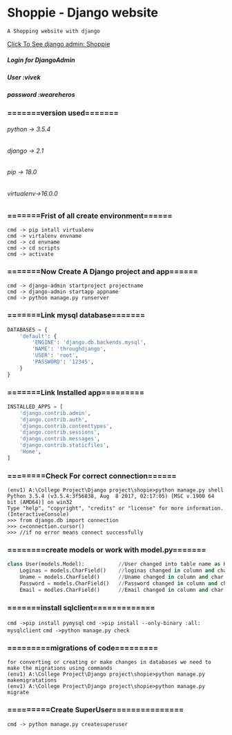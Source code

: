 # Shoppie - Django website
    A Shopping website with django

[Click To See django admin: Shoppie](https://vivekskecher.pythonanywhere.com/admin)

##### Login for DjangoAdmin
##### User :vivek
##### password :weareheros


### =======version used=======

###### python -> 3.5.4
###### django -> 2.1
###### pip    -> 18.0
###### virtualenv->16.0.0

### =======Frist of all create environment======
```shell
cmd -> pip intall virtualenv
cmd -> virtalenv envname
cmd -> cd envname
cmd -> cd scripts
cmd -> activate
```

### =======Now Create A Django project and app======
```shell
cmd -> django-admin startproject projectname
cmd -> django-admin startapp appname
cmd -> python manage.py runserver 
```

### =======Link mysql database=======
```sql
DATABASES = {
    'default': {
        'ENGINE': 'django.db.backends.mysql',
        'NAME': 'throughdjango',
        'USER': 'root',
        'PASSWORD': '12345',
    }
}
```

### =======Link Installed app=========
```python
INSTALLED_APPS = [
    'django.contrib.admin',
    'django.contrib.auth',
    'django.contrib.contenttypes',
    'django.contrib.sessions',
    'django.contrib.messages',
    'django.contrib.staticfiles',
    'Home',
]
```

### ========Check For correct connection======
```shell
(env1) A:\College Project\Django project\shopie>python manage.py shell
Python 3.5.4 (v3.5.4:3f56838, Aug  8 2017, 02:17:05) [MSC v.1900 64 bit (AMD64)] on win32
Type "help", "copyright", "credits" or "license" for more information.
(InteractiveConsole)
>>> from django.db import connection
>>> c=connection.cursor()
>>> //if no error means connect successfully
```

### ========create models or work with model.py=======
```python
class User(models.Model):           //User changed into table name as Home_User
    Loginas = models.CharField()    //loginas changed in column and char is input type
    Uname = models.CharField()      //Uname changed in column and char is input type
    Password = models.CharField()   //Password changed in column and char is input type
    Email = modles.CharField()      //Email changed in column and char is input type
```

### =======install sqlclient=============

`cmd ->pip install pymysql`
`cmd ->pip install --only-binary :all: mysqlclient`
`cmd ->python manage.py check`


### =========migrations of code=========
```shell
for converting or creating or make changes in databases we need to make the migrations using commands
(env1) A:\College Project\Django project\shopie>python manage.py makemigratations
(env1) A:\College Project\Django project\shopie>python manage.py migrate
```

### =========Create SuperUser===============
`cmd -> python manage.py createsuperuser`
